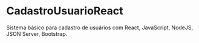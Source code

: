 # CadastroUsuarioReact
Sistema básico para cadastro de usuários com React, JavaScript, NodeJS, JSON Server, Bootstrap.
